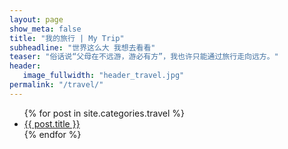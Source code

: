 ```yaml
---
layout: page
show_meta: false
title: "我的旅行 | My Trip"
subheadline: "世界这么大 我想去看看"
teaser: "俗话说“父母在不远游，游必有方”，我也许只能通过旅行走向远方。"
header:
   image_fullwidth: "header_travel.jpg"
permalink: "/travel/"
---
```

<ul>
    {% for post in site.categories.travel %}
    <li><a href="{{ site.url }}{{ post.url }}">{{ post.title }}</a></li>
    {% endfor %}
</ul>
